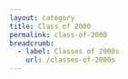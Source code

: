 ```yaml
---
layout: category
title: Class of 2000
permalink: class-of-2000
breadcrumb:
  - label: Classes of 2000s
    url: /classes-of-2000s
---
```

